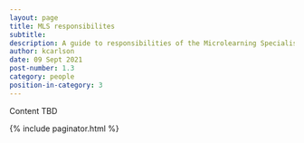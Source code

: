 ```yaml
---
layout: page
title: MLS responsibilites
subtitle:
description: A guide to responsibilities of the Microlearning Specialist
author: kcarlson
date: 09 Sept 2021
post-number: 1.3
category: people
position-in-category: 3
---
```


Content TBD

{% include paginator.html %}